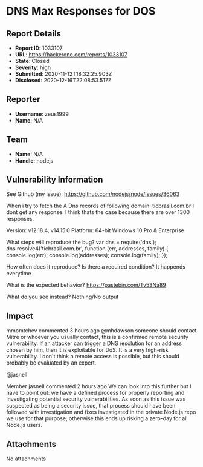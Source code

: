 # DNS Max Responses for DOS

## Report Details
- **Report ID**: 1033107
- **URL**: https://hackerone.com/reports/1033107
- **State**: Closed
- **Severity**: high
- **Submitted**: 2020-11-12T18:32:25.903Z
- **Disclosed**: 2020-12-16T22:08:53.517Z

## Reporter
- **Username**: zeus1999
- **Name**: N/A

## Team
- **Name**: N/A
- **Handle**: nodejs

## Vulnerability Information
See Github (my issue): https://github.com/nodejs/node/issues/36063


When i try to fetch the A Dns records of following domain: ticbrasil.com.br I dont get any response.
I think thats the case because there are over 1300 responses.

Version: v12.18.4, v14.15.0
Platform: 64-bit Windows 10 Pro & Enterprise

What steps will reproduce the bug?
var dns = require('dns'); dns.resolve4('ticbrasil.com.br', function (err, addresses, family) { console.log(err); console.log(addresses); console.log(family); });

How often does it reproduce? Is there a required condition?
It happends everytime

What is the expected behavior?
https://pastebin.com/Tv53Na89

What do you see instead?
Nothing/No output

## Impact

mmomtchev commented 3 hours ago
@mhdawson someone should contact Mitre or whoever you usually contact, this is a confirmed remote security vulnerability. If an attacker can trigger a DNS resolution for an address chosen by him, then it is exploitable for DoS. It is a very high-risk vulnerability. I don't think a remote access is possible, but this should probably be evaluated by an expert.

@jasnell
 
Member
jasnell commented 2 hours ago
We can look into this further but I have to point out: we have a defined process for properly reporting and investigating potential security vulnerabilities. As soon as this issue was suspected as being a security issue, that process should have been followed with investigation and fixes investigated in the private Node.js repo we use for that purpose, otherwise this ends up risking a zero-day for all Node.js users.

## Attachments
No attachments
